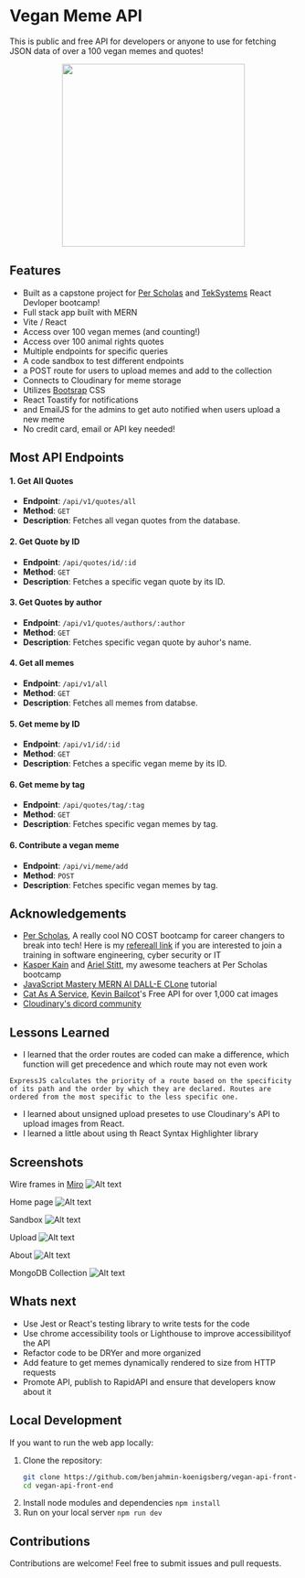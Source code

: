 # Vegan Meme API

This is public and free API for developers or anyone to use for fetching JSON data of over a 100 vegan memes and quotes!

<div style="display:flex; justify-content:center">
<img src="https://res.cloudinary.com/benjahmin/image/upload/v1705770231/vegan_memes/ujnc8nxuvx2ffo0efmhw.jpg" style="width:20rem;"  />
</div>

## Features

- Built as a capstone project for [Per Scholas](https://www.perscholas.org) and [TekSystems](https://www.teksystems.com) React Devloper bootcamp!
- Full stack app built with MERN
- Vite / React
- Access over 100 vegan memes (and counting!)
- Access over 100 animal rights quotes
- Multiple endpoints for specific queries
- A code sandbox to test different endpoints
- a POST route for users to upload memes and add to the collection
- Connects to Cloudinary for meme storage
- Utilizes [Bootsrap](https://www.getbootsrap.com) CSS
- React Toastify for notifications
- and EmailJS for the admins to get auto notified when users upload a new meme
- No credit card, email or API key needed!

## Most API Endpoints

#### 1. Get All Quotes

- **Endpoint**: `/api/v1/quotes/all`
- **Method**: `GET`
- **Description**: Fetches all vegan quotes from the database.

#### 2. Get Quote by ID

- **Endpoint**: `/api/quotes/id/:id`
- **Method**: `GET`
- **Description**: Fetches a specific vegan quote by its ID.

#### 3. Get Quotes by author

- **Endpoint**: `/api/v1/quotes/authors/:author`
- **Method**: `GET`
- **Description**: Fetches specific vegan quote by auhor's name.

#### 4. Get all memes

- **Endpoint**: `/api/v1/all`
- **Method**: `GET`
- **Description**: Fetches all memes from databse.

#### 5. Get meme by ID

- **Endpoint**: `/api/v1/id/:id`
- **Method**: `GET`
- **Description**: Fetches a specific vegan meme by its ID.

#### 6. Get meme by tag

- **Endpoint**: `/api/quotes/tag/:tag`
- **Method**: `GET`
- **Description**: Fetches specific vegan memes by tag.

#### 6. Contribute a vegan meme

- **Endpoint**: `/api/vi/meme/add`
- **Method**: `POST`
- **Description**: Fetches specific vegan memes by tag.

## Acknowledgements

-  [Per Scholas](https://www.perscholas.org), A really cool NO COST bootcamp for career changers to break into tech!
Here is my [refereall link](https://perscholas.referralrock.com/l/WEMG997C/) if you are interested to join a training in software engineering, cyber security or IT
 - [Kasper Kain](https://www.kasperkain.com/) and [Ariel Stitt](https://www.linkedin.com/in/ariel-stitt-7b9b4211a/), my awesome teachers at Per Scholas bootcamp
 - [JavaScript Mastery MERN AI DALL-E CLone](https://www.youtube.com/watch?v=EyIvuigqDoA) tutorial
- [Cat As A Service](https://cataas.com/),  [Kevin Bailcot](https://boutdecode.fr/)'s Free API for over 1,000 cat images
 - [Cloudinary's dicord community](https://support.cloudinary.com/hc/en-us/community/posts/9456264181906-Announcing-the-new-Cloudinary-Community-and-Discord-server)


## Lessons Learned

- I learned that the order routes are coded can make a difference, which function will get precedence and which route may not even work

```
ExpressJS calculates the priority of a route based on the specificity of its path and the order by which they are declared. Routes are ordered from the most specific to the less specific one.
```

- I learned about unsigned upload presetes to use Cloudinary's API to upload images from React.
- I learned a little about using th React Syntax Highlighter library


## Screenshots

Wire frames in [Miro](https://miro.com)
![Alt text](<assets/screen_shots/vegan API wireframe.jpeg>)

Home page
![Alt text](assets/screen_shots/HomePage.png)

Sandbox
![Alt text](assets/screen_shots/SandboxPage.png)

Upload
![Alt text](assets/screen_shots/UploadPage.png)

About
![Alt text](assets/screen_shots/AboutPage.png)

MongoDB Collection
![Alt text](assets/screen_shots/MongoDB.png)

## Whats next

- Use Jest or React's testing library to write tests for the code
- Use chrome accessibility tools or Lighthouse to improve accessibilityof the API
- Refactor code to be DRYer and more organized
- Add feature to get memes dynamically rendered to size from HTTP requests
- Promote API, publish to RapidAPI and ensure that developers know about it

## Local Development

If you want to run the web app locally:

1. Clone the repository:
   ```bash
   git clone https://github.com/benjahmin-koenigsberg/vegan-api-front-end.git
   cd vegan-api-front-end

2. Install node modules and dependencies
```npm install ```
3. Run on your local server
```npm run dev```


## Contributions

Contributions are welcome! Feel free to submit issues and pull requests.
